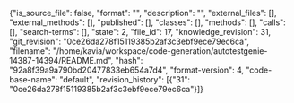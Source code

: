 {"is_source_file": false, "format": "", "description": "", "external_files": [], "external_methods": [], "published": [], "classes": [], "methods": [], "calls": [], "search-terms": [], "state": 2, "file_id": 17, "knowledge_revision": 31, "git_revision": "0ce26da278f15119385b2af3c3ebf9ece79ec6ca", "filename": "/home/kavia/workspace/code-generation/autotestgenie-14387-14394/README.md", "hash": "92a8f39a9a790bd20477833eb654a7d4", "format-version": 4, "code-base-name": "default", "revision_history": [{"31": "0ce26da278f15119385b2af3c3ebf9ece79ec6ca"}]}